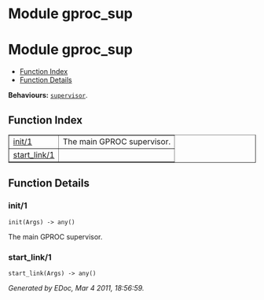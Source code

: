 Module gproc_sup
================


<h1>Module gproc_sup</h1>

* [Function Index](#index)
* [Function Details](#functions)






__Behaviours:__ [`supervisor`](supervisor.md).

<h2><a name="index">Function Index</a></h2>



<table width="100%" border="1" cellspacing="0" cellpadding="2" summary="function index"><tr><td valign="top"><a href="#init-1">init/1</a></td><td>The main GPROC supervisor.</td></tr><tr><td valign="top"><a href="#start_link-1">start_link/1</a></td><td></td></tr></table>


<a name="functions"></a>


<h2>Function Details</h2>


<a name="init-1"></a>


<h3>init/1</h3>





`init(Args) -> any()`



The main GPROC supervisor.
<a name="start_link-1"></a>


<h3>start_link/1</h3>





`start_link(Args) -> any()`



_Generated by EDoc, Mar 4 2011, 18:56:59._